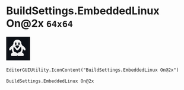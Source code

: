 # BuildSettings.EmbeddedLinux On@2x `64x64`
<img src="/img/BuildSettings.EmbeddedLinux%20On@2x.png" width=64 height=64>

``` CSharp
EditorGUIUtility.IconContent("BuildSettings.EmbeddedLinux On@2x")
```
```
BuildSettings.EmbeddedLinux On@2x
```
